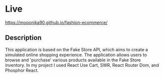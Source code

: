 # Live

https://mooonika90.github.io/fashion-ecommerce/

## Description

This application is based on the Fake Store API, which aims to create a simulated online shopping experience. The application allows users to browse and 'purchase' various products available in the Fake Store inventory. In my project I used React Use Cart, SWR, React Router Dom, and Phosphor React.


